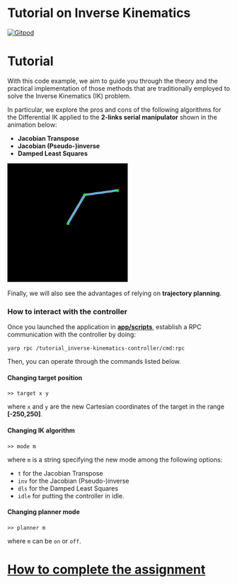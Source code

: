 Tutorial on Inverse Kinematics
==============================

[![Gitpod](https://gitpod.io/button/open-in-gitpod.svg)](https://gitpod.io/from-referrer)

# Tutorial
With this code example, we aim to guide you through the theory and the practical
implementation of those methods that are traditionally employed to solve the
Inverse Kinematics (IK) problem.

In particular, we explore the pros and cons of the following algorithms for
the Differential IK applied to the **2-links serial manipulator** shown in the
animation below:
- **Jacobian Transpose**
- **Jacobian (Pseudo-)inverse**
- **Damped Least Squares**

![robot](/assets/robot.gif)

Finally, we will also see the advantages of relying on **trajectory planning**.

### How to interact with the controller
Once you launched the application in [**app/scripts**](/app/scripts), establish a RPC communication with the controller by doing:
```console
yarp rpc /tutorial_inverse-kinematics-controller/cmd:rpc
```
Then, you can operate through the commands listed below.

#### Changing target position
```console
>> target x y
```
where `x` and `y` are the new Cartesian coordinates of the target in the range **[-250,250]**.

#### Changing IK algorithm
```console
>> mode m
```
where `m` is a string specifying the new mode among the following options:
- `t` for the Jacobian Transpose
- `inv` for the Jacobian (Pseudo-)inverse
- `dls` for the Damped Least Squares
- `idle` for putting the controller in idle.

#### Changing planner mode
```console
>> planner m
```
where `m` can be `on` or `off`.

# [How to complete the assignment](https://github.com/vvv-school/vvv-school.github.io/blob/master/instructions/how-to-complete-assignments.md)
